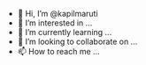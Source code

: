 - 👋 Hi, I’m @kapilmaruti
- 👀 I’m interested in ...
- 🌱 I’m currently learning ...
- 💞️ I’m looking to collaborate on ...
- 📫 How to reach me ...

<!---
kapilmaruti/kapilmaruti is a ✨ special ✨ repository because its `README.md` (this file) appears on your GitHub profile.
You can click the Preview link to take a look at your changes.
--->
